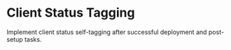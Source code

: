 # Client Status Tagging

Implement client status self-tagging after successful deployment and post-setup tasks.
